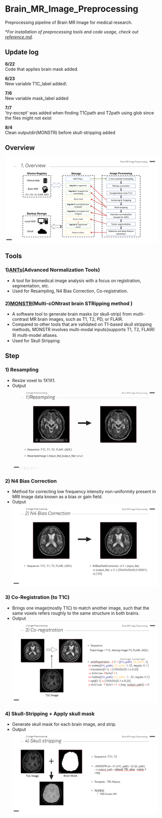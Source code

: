 # Brain_MR_Image_Preprocessing
Preprocessing pipeline of Brain MR Image for medical research. 

**For installation of preprocessing tools and code usage, check out [reference.md](/reference.md).*

## Update log
**6/22** \
Code that applies brain mask added.

**6/23** \
New variable T1C_label added\

**7/6** \
New variable mask_label added

**7/7** \
'try-except' was added when finding T1Cpath and T2path using glob since the files might not exist

**8/4** \
Clean outputdir(MONSTR) before skull-stripping added

## Overview
![alt text](/readme_img/1_Overview.PNG)


## Tools
### 1)[ANTs](https://github.com/ANTsX/ANTs)(Advanced Normalization Tools)
- A tool for biomedical image analysis with a focus on registration, segmentation, etc. 
- Used for Resampling, N4 Bias Correction, Co-registration. 

### 2)[MONSTR](https://www.nitrc.org/projects/monstr)(Multi-cONtrast brain STRipping method )
- A software tool to generate brain masks (or skull-strip) from multi-contrast MR brain images, such as T1, T2, PD, or FLAIR. 
- Compared to other tools that are validated on T1-based skull stripping methods, MONSTR involves multi-modal inputs(supports T1, T2, FLAIR)와 multi-model atlases.
- Used for Skull Stripping.


## Step
### 1) Resampling
- Resize voxel to 1X1X1.
- Output
![alt_text](/readme_img/3_Resampling.gif)

### 2) N4 Bias Correction
- Method for correcting low frequency intensity non-uniformity present in MRI image data known as a bias or gain field.
- Output
![alt_text](/readme_img/4_Bias_correction.PNG)

### 3) Co-Registration (to T1C)
- Brings one image(mostly T1C) to match another image, such that the same voxels refers roughly to the same structure in both brains.
- Output
![alt_text](/readme_img/5_Co-registration.PNG)

### 4) Skull-Stripping + Apply skull mask
- Generate skull mask for each brain image, and strip.
- Output
![alt_text](/readme_img/6_Skull-stripping.PNG)
